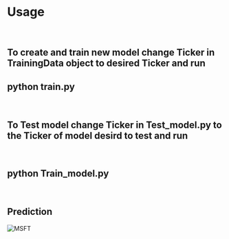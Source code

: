 <H1>Usage</H1>
<br>
<H2>To create and train new model change Ticker in TrainingData object to desired Ticker and run</H2?
<br>
  <H2>python train.py</H2>
<br>
  <H2>To Test model change Ticker in Test_model.py to the Ticker of model desird to test and run</H2>
<br>
  <H2>python Train_model.py</H2>
<br>
<H2>Prediction</H2>

![MSFT](https://user-images.githubusercontent.com/32850887/107524568-ee99d180-6bdb-11eb-866a-7eeaf46a8b15.png)
